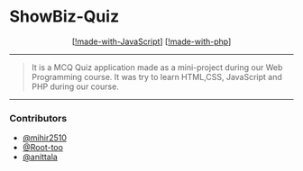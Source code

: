 # ShowBiz-Quiz
<div align="center">

[[!made-with-JavaScript](http://img.shields.io/badge/Made%20with-JavaScript-red)]
[[!made-with-php](http://img.shields.io/badge/Made%20with-PHP-green)]

</div>

---------------------------------
> It is a MCQ Quiz application made as a mini-project during our Web Programming course. It was try to learn HTML,CSS, JavaScript and PHP during our course.
---------------------------------

### Contributors
- [@mihir2510](https://github.com/mihir2510)
- [@Root-too](https://github.com/Root-too)
- [@anittala](https://github.com/anittala)



